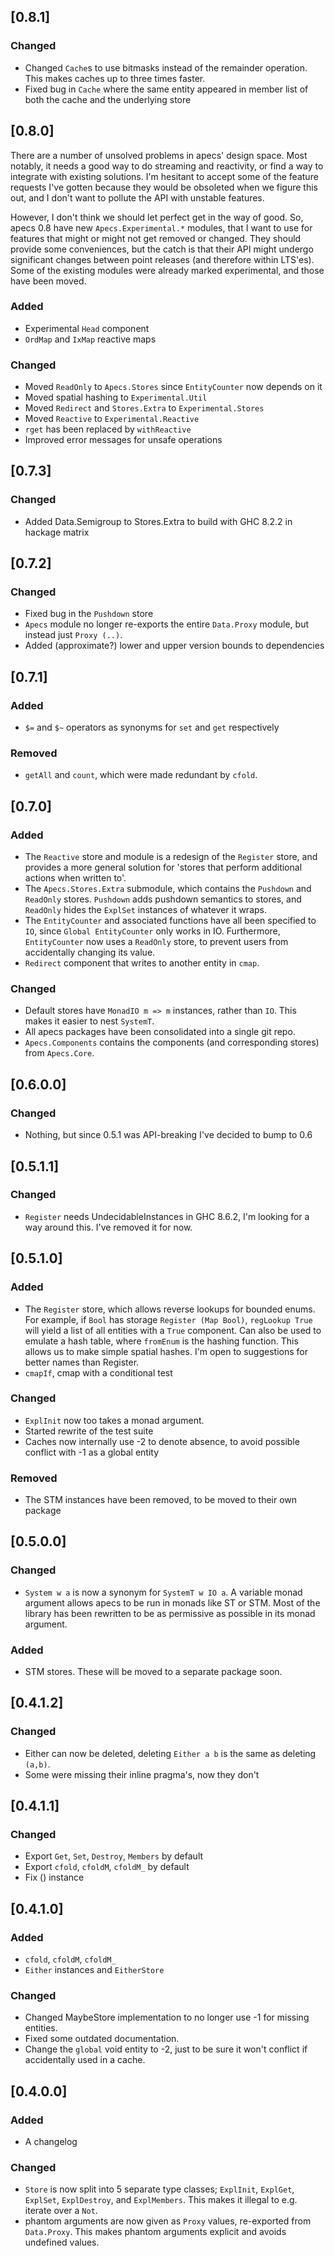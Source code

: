 ## [0.8.1]
### Changed
- Changed `Cache`s to use bitmasks instead of the remainder operation. This makes caches up to three times faster.
- Fixed bug in `Cache` where the same entity appeared in member list of both the cache and the underlying store

## [0.8.0]
There are a number of unsolved problems in apecs' design space.
Most notably, it needs a good way to do streaming and reactivity, or find a way to integrate with existing solutions.
I'm hesitant to accept some of the feature requests I've gotten because they would be obsoleted when we figure this out, and I don't want to pollute the API with unstable features.

However, I don't think we should let perfect get in the way of good.
So, apecs 0.8 have new `Apecs.Experimental.*` modules, that I want to use for features that might or might not get removed or changed.
They should provide some conveniences, but the catch is that their API might undergo significant changes between point releases (and therefore within LTS'es).
Some of the existing modules were already marked experimental, and those have been moved.

### Added
- Experimental `Head` component
- `OrdMap` and `IxMap` reactive maps

### Changed
- Moved `ReadOnly` to `Apecs.Stores` since `EntityCounter` now depends on it
- Moved spatial hashing to `Experimental.Util`
- Moved `Redirect` and `Stores.Extra` to `Experimental.Stores`
- Moved `Reactive` to `Experimental.Reactive`
- `rget` has been replaced by `withReactive`
- Improved error messages for unsafe operations

## [0.7.3]
### Changed
- Added Data.Semigroup to Stores.Extra to build with GHC 8.2.2 in hackage matrix

## [0.7.2]
### Changed
- Fixed bug in the `Pushdown` store
- `Apecs` module no longer re-exports the entire `Data.Proxy` module, but instead just `Proxy (..)`.
- Added (approximate?) lower and upper version bounds to dependencies

## [0.7.1]
### Added
- `$=` and `$~` operators as synonyms for `set` and `get` respectively
### Removed
- `getAll` and `count`, which were made redundant by `cfold`.

## [0.7.0]
### Added
- The `Reactive` store and module is a redesign of the `Register` store, and provides a more general solution for 'stores that perform additional actions when written to'.
- The `Apecs.Stores.Extra` submodule, which contains the `Pushdown` and `ReadOnly` stores. `Pushdown` adds pushdown semantics to stores, and `ReadOnly` hides the `ExplSet` instances of whatever it wraps.
- The `EntityCounter` and associated functions have all been specified to `IO`, since `Global EntityCounter` only works in IO. Furthermore, `EntityCounter` now uses a `ReadOnly` store, to prevent users from accidentally changing its value.
- `Redirect` component that writes to another entity in `cmap`.
### Changed
- Default stores have `MonadIO m => m` instances, rather than `IO`. This makes it easier to nest `SystemT`.
- All apecs packages have been consolidated into a single git repo.
- `Apecs.Components` contains the components (and corresponding stores) from `Apecs.Core`.

## [0.6.0.0]
### Changed
- Nothing, but since 0.5.1 was API-breaking I've decided to bump to 0.6
## [0.5.1.1]
### Changed
- `Register` needs UndecidableInstances in GHC 8.6.2, I'm looking for a way around this. I've removed it for now.

## [0.5.1.0]
### Added
- The `Register` store, which allows reverse lookups for bounded enums.
  For example, if `Bool` has storage `Register (Map Bool)`, `regLookup True` will yield a list of all entities with a `True` component.
  Can also be used to emulate a hash table, where `fromEnum` is the hashing function.
  This allows us to make simple spatial hashes.
  I'm open to suggestions for better names than Register.
- `cmapIf`, cmap with a conditional test
### Changed
- `ExplInit` now too takes a monad argument.
- Started rewrite of the test suite
- Caches now internally use -2 to denote absence, to avoid possible conflict with -1 as a global entity
### Removed
- The STM instances have been removed, to be moved to their own package

## [0.5.0.0]
### Changed
- `System w a` is now a synonym for `SystemT w IO a`.
  A variable monad argument allows apecs to be run in monads like ST or STM.
  Most of the library has been rewritten to be as permissive as possible in its monad argument.
### Added
- STM stores. These will be moved to a separate package soon.

## [0.4.1.2]
### Changed
- Either can now be deleted, deleting `Either a b` is the same as deleting `(a,b)`.
- Some were missing their inline pragma's, now they don't

## [0.4.1.1]
### Changed
- Export `Get`, `Set`, `Destroy`, `Members` by default
- Export `cfold`, `cfoldM`, `cfoldM_` by default
- Fix () instance

## [0.4.1.0]
### Added
- `cfold`, `cfoldM`, `cfoldM_`
- `Either` instances and `EitherStore`

### Changed
- Changed MaybeStore implementation to no longer use -1 for missing entities.
- Fixed some outdated documentation.
- Change the `global` void entity to -2, just to be sure it won't conflict if accidentally used in a cache.

## [0.4.0.0]
### Added
- A changelog

### Changed
- `Store` is now split into 5 separate type classes; `ExplInit`, `ExplGet`, `ExplSet`, `ExplDestroy`, and `ExplMembers`.
    This makes it illegal to e.g. iterate over a `Not`.
- phantom arguments are now given as `Proxy` values, re-exported from `Data.Proxy`. This makes phantom arguments explicit and avoids undefined values.
